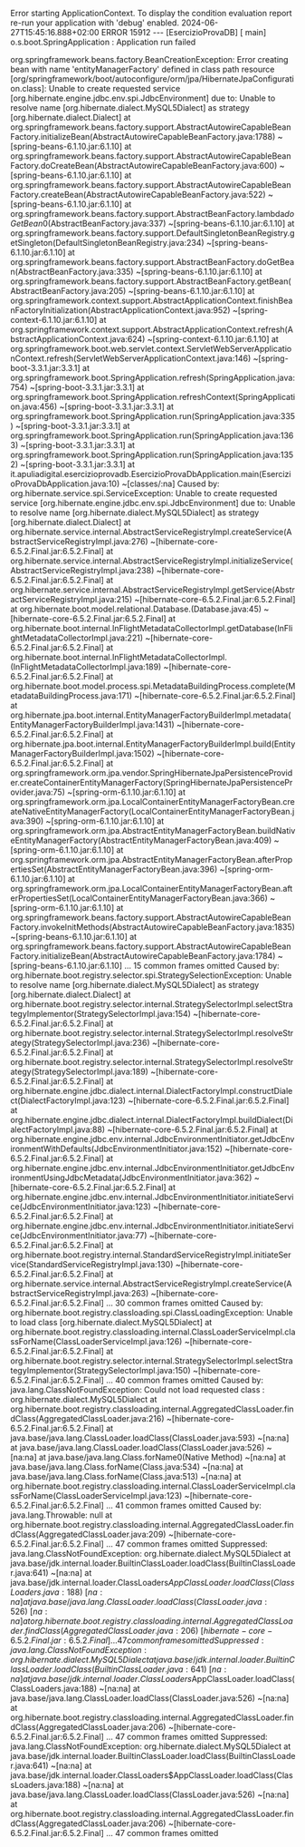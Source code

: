 Error starting ApplicationContext. To display the condition evaluation report re-run your application with 'debug' enabled.
2024-06-27T15:45:16.888+02:00 ERROR 15912 --- [EsercizioProvaDB] [           main] o.s.boot.SpringApplication               : Application run failed

org.springframework.beans.factory.BeanCreationException: Error creating bean with name 'entityManagerFactory' defined in class path resource [org/springframework/boot/autoconfigure/orm/jpa/HibernateJpaConfiguration.class]: Unable to create requested service [org.hibernate.engine.jdbc.env.spi.JdbcEnvironment] due to: Unable to resolve name [org.hibernate.dialect.MySQL5Dialect] as strategy [org.hibernate.dialect.Dialect]
at org.springframework.beans.factory.support.AbstractAutowireCapableBeanFactory.initializeBean(AbstractAutowireCapableBeanFactory.java:1788) ~[spring-beans-6.1.10.jar:6.1.10]
at org.springframework.beans.factory.support.AbstractAutowireCapableBeanFactory.doCreateBean(AbstractAutowireCapableBeanFactory.java:600) ~[spring-beans-6.1.10.jar:6.1.10]
at org.springframework.beans.factory.support.AbstractAutowireCapableBeanFactory.createBean(AbstractAutowireCapableBeanFactory.java:522) ~[spring-beans-6.1.10.jar:6.1.10]
at org.springframework.beans.factory.support.AbstractBeanFactory.lambda$doGetBean$0(AbstractBeanFactory.java:337) ~[spring-beans-6.1.10.jar:6.1.10]
at org.springframework.beans.factory.support.DefaultSingletonBeanRegistry.getSingleton(DefaultSingletonBeanRegistry.java:234) ~[spring-beans-6.1.10.jar:6.1.10]
at org.springframework.beans.factory.support.AbstractBeanFactory.doGetBean(AbstractBeanFactory.java:335) ~[spring-beans-6.1.10.jar:6.1.10]
at org.springframework.beans.factory.support.AbstractBeanFactory.getBean(AbstractBeanFactory.java:205) ~[spring-beans-6.1.10.jar:6.1.10]
at org.springframework.context.support.AbstractApplicationContext.finishBeanFactoryInitialization(AbstractApplicationContext.java:952) ~[spring-context-6.1.10.jar:6.1.10]
at org.springframework.context.support.AbstractApplicationContext.refresh(AbstractApplicationContext.java:624) ~[spring-context-6.1.10.jar:6.1.10]
at org.springframework.boot.web.servlet.context.ServletWebServerApplicationContext.refresh(ServletWebServerApplicationContext.java:146) ~[spring-boot-3.3.1.jar:3.3.1]
at org.springframework.boot.SpringApplication.refresh(SpringApplication.java:754) ~[spring-boot-3.3.1.jar:3.3.1]
at org.springframework.boot.SpringApplication.refreshContext(SpringApplication.java:456) ~[spring-boot-3.3.1.jar:3.3.1]
at org.springframework.boot.SpringApplication.run(SpringApplication.java:335) ~[spring-boot-3.3.1.jar:3.3.1]
at org.springframework.boot.SpringApplication.run(SpringApplication.java:1363) ~[spring-boot-3.3.1.jar:3.3.1]
at org.springframework.boot.SpringApplication.run(SpringApplication.java:1352) ~[spring-boot-3.3.1.jar:3.3.1]
at it.apuliadigital.esercizioprovadb.EsercizioProvaDbApplication.main(EsercizioProvaDbApplication.java:10) ~[classes/:na]
Caused by: org.hibernate.service.spi.ServiceException: Unable to create requested service [org.hibernate.engine.jdbc.env.spi.JdbcEnvironment] due to: Unable to resolve name [org.hibernate.dialect.MySQL5Dialect] as strategy [org.hibernate.dialect.Dialect]
at org.hibernate.service.internal.AbstractServiceRegistryImpl.createService(AbstractServiceRegistryImpl.java:276) ~[hibernate-core-6.5.2.Final.jar:6.5.2.Final]
at org.hibernate.service.internal.AbstractServiceRegistryImpl.initializeService(AbstractServiceRegistryImpl.java:238) ~[hibernate-core-6.5.2.Final.jar:6.5.2.Final]
at org.hibernate.service.internal.AbstractServiceRegistryImpl.getService(AbstractServiceRegistryImpl.java:215) ~[hibernate-core-6.5.2.Final.jar:6.5.2.Final]
at org.hibernate.boot.model.relational.Database.<init>(Database.java:45) ~[hibernate-core-6.5.2.Final.jar:6.5.2.Final]
at org.hibernate.boot.internal.InFlightMetadataCollectorImpl.getDatabase(InFlightMetadataCollectorImpl.java:221) ~[hibernate-core-6.5.2.Final.jar:6.5.2.Final]
at org.hibernate.boot.internal.InFlightMetadataCollectorImpl.<init>(InFlightMetadataCollectorImpl.java:189) ~[hibernate-core-6.5.2.Final.jar:6.5.2.Final]
at org.hibernate.boot.model.process.spi.MetadataBuildingProcess.complete(MetadataBuildingProcess.java:171) ~[hibernate-core-6.5.2.Final.jar:6.5.2.Final]
at org.hibernate.jpa.boot.internal.EntityManagerFactoryBuilderImpl.metadata(EntityManagerFactoryBuilderImpl.java:1431) ~[hibernate-core-6.5.2.Final.jar:6.5.2.Final]
at org.hibernate.jpa.boot.internal.EntityManagerFactoryBuilderImpl.build(EntityManagerFactoryBuilderImpl.java:1502) ~[hibernate-core-6.5.2.Final.jar:6.5.2.Final]
at org.springframework.orm.jpa.vendor.SpringHibernateJpaPersistenceProvider.createContainerEntityManagerFactory(SpringHibernateJpaPersistenceProvider.java:75) ~[spring-orm-6.1.10.jar:6.1.10]
at org.springframework.orm.jpa.LocalContainerEntityManagerFactoryBean.createNativeEntityManagerFactory(LocalContainerEntityManagerFactoryBean.java:390) ~[spring-orm-6.1.10.jar:6.1.10]
at org.springframework.orm.jpa.AbstractEntityManagerFactoryBean.buildNativeEntityManagerFactory(AbstractEntityManagerFactoryBean.java:409) ~[spring-orm-6.1.10.jar:6.1.10]
at org.springframework.orm.jpa.AbstractEntityManagerFactoryBean.afterPropertiesSet(AbstractEntityManagerFactoryBean.java:396) ~[spring-orm-6.1.10.jar:6.1.10]
at org.springframework.orm.jpa.LocalContainerEntityManagerFactoryBean.afterPropertiesSet(LocalContainerEntityManagerFactoryBean.java:366) ~[spring-orm-6.1.10.jar:6.1.10]
at org.springframework.beans.factory.support.AbstractAutowireCapableBeanFactory.invokeInitMethods(AbstractAutowireCapableBeanFactory.java:1835) ~[spring-beans-6.1.10.jar:6.1.10]
at org.springframework.beans.factory.support.AbstractAutowireCapableBeanFactory.initializeBean(AbstractAutowireCapableBeanFactory.java:1784) ~[spring-beans-6.1.10.jar:6.1.10]
... 15 common frames omitted
Caused by: org.hibernate.boot.registry.selector.spi.StrategySelectionException: Unable to resolve name [org.hibernate.dialect.MySQL5Dialect] as strategy [org.hibernate.dialect.Dialect]
at org.hibernate.boot.registry.selector.internal.StrategySelectorImpl.selectStrategyImplementor(StrategySelectorImpl.java:154) ~[hibernate-core-6.5.2.Final.jar:6.5.2.Final]
at org.hibernate.boot.registry.selector.internal.StrategySelectorImpl.resolveStrategy(StrategySelectorImpl.java:236) ~[hibernate-core-6.5.2.Final.jar:6.5.2.Final]
at org.hibernate.boot.registry.selector.internal.StrategySelectorImpl.resolveStrategy(StrategySelectorImpl.java:189) ~[hibernate-core-6.5.2.Final.jar:6.5.2.Final]
at org.hibernate.engine.jdbc.dialect.internal.DialectFactoryImpl.constructDialect(DialectFactoryImpl.java:123) ~[hibernate-core-6.5.2.Final.jar:6.5.2.Final]
at org.hibernate.engine.jdbc.dialect.internal.DialectFactoryImpl.buildDialect(DialectFactoryImpl.java:88) ~[hibernate-core-6.5.2.Final.jar:6.5.2.Final]
at org.hibernate.engine.jdbc.env.internal.JdbcEnvironmentInitiator.getJdbcEnvironmentWithDefaults(JdbcEnvironmentInitiator.java:152) ~[hibernate-core-6.5.2.Final.jar:6.5.2.Final]
at org.hibernate.engine.jdbc.env.internal.JdbcEnvironmentInitiator.getJdbcEnvironmentUsingJdbcMetadata(JdbcEnvironmentInitiator.java:362) ~[hibernate-core-6.5.2.Final.jar:6.5.2.Final]
at org.hibernate.engine.jdbc.env.internal.JdbcEnvironmentInitiator.initiateService(JdbcEnvironmentInitiator.java:123) ~[hibernate-core-6.5.2.Final.jar:6.5.2.Final]
at org.hibernate.engine.jdbc.env.internal.JdbcEnvironmentInitiator.initiateService(JdbcEnvironmentInitiator.java:77) ~[hibernate-core-6.5.2.Final.jar:6.5.2.Final]
at org.hibernate.boot.registry.internal.StandardServiceRegistryImpl.initiateService(StandardServiceRegistryImpl.java:130) ~[hibernate-core-6.5.2.Final.jar:6.5.2.Final]
at org.hibernate.service.internal.AbstractServiceRegistryImpl.createService(AbstractServiceRegistryImpl.java:263) ~[hibernate-core-6.5.2.Final.jar:6.5.2.Final]
... 30 common frames omitted
Caused by: org.hibernate.boot.registry.classloading.spi.ClassLoadingException: Unable to load class [org.hibernate.dialect.MySQL5Dialect]
at org.hibernate.boot.registry.classloading.internal.ClassLoaderServiceImpl.classForName(ClassLoaderServiceImpl.java:126) ~[hibernate-core-6.5.2.Final.jar:6.5.2.Final]
at org.hibernate.boot.registry.selector.internal.StrategySelectorImpl.selectStrategyImplementor(StrategySelectorImpl.java:150) ~[hibernate-core-6.5.2.Final.jar:6.5.2.Final]
... 40 common frames omitted
Caused by: java.lang.ClassNotFoundException: Could not load requested class : org.hibernate.dialect.MySQL5Dialect
at org.hibernate.boot.registry.classloading.internal.AggregatedClassLoader.findClass(AggregatedClassLoader.java:216) ~[hibernate-core-6.5.2.Final.jar:6.5.2.Final]
at java.base/java.lang.ClassLoader.loadClass(ClassLoader.java:593) ~[na:na]
at java.base/java.lang.ClassLoader.loadClass(ClassLoader.java:526) ~[na:na]
at java.base/java.lang.Class.forName0(Native Method) ~[na:na]
at java.base/java.lang.Class.forName(Class.java:534) ~[na:na]
at java.base/java.lang.Class.forName(Class.java:513) ~[na:na]
at org.hibernate.boot.registry.classloading.internal.ClassLoaderServiceImpl.classForName(ClassLoaderServiceImpl.java:123) ~[hibernate-core-6.5.2.Final.jar:6.5.2.Final]
... 41 common frames omitted
Caused by: java.lang.Throwable: null
at org.hibernate.boot.registry.classloading.internal.AggregatedClassLoader.findClass(AggregatedClassLoader.java:209) ~[hibernate-core-6.5.2.Final.jar:6.5.2.Final]
... 47 common frames omitted
Suppressed: java.lang.ClassNotFoundException: org.hibernate.dialect.MySQL5Dialect
at java.base/jdk.internal.loader.BuiltinClassLoader.loadClass(BuiltinClassLoader.java:641) ~[na:na]
at java.base/jdk.internal.loader.ClassLoaders$AppClassLoader.loadClass(ClassLoaders.java:188) ~[na:na]
at java.base/java.lang.ClassLoader.loadClass(ClassLoader.java:526) ~[na:na]
at org.hibernate.boot.registry.classloading.internal.AggregatedClassLoader.findClass(AggregatedClassLoader.java:206) ~[hibernate-core-6.5.2.Final.jar:6.5.2.Final]
... 47 common frames omitted
Suppressed: java.lang.ClassNotFoundException: org.hibernate.dialect.MySQL5Dialect
at java.base/jdk.internal.loader.BuiltinClassLoader.loadClass(BuiltinClassLoader.java:641) ~[na:na]
at java.base/jdk.internal.loader.ClassLoaders$AppClassLoader.loadClass(ClassLoaders.java:188) ~[na:na]
at java.base/java.lang.ClassLoader.loadClass(ClassLoader.java:526) ~[na:na]
at org.hibernate.boot.registry.classloading.internal.AggregatedClassLoader.findClass(AggregatedClassLoader.java:206) ~[hibernate-core-6.5.2.Final.jar:6.5.2.Final]
... 47 common frames omitted
Suppressed: java.lang.ClassNotFoundException: org.hibernate.dialect.MySQL5Dialect
at java.base/jdk.internal.loader.BuiltinClassLoader.loadClass(BuiltinClassLoader.java:641) ~[na:na]
at java.base/jdk.internal.loader.ClassLoaders$AppClassLoader.loadClass(ClassLoaders.java:188) ~[na:na]
at java.base/java.lang.ClassLoader.loadClass(ClassLoader.java:526) ~[na:na]
at org.hibernate.boot.registry.classloading.internal.AggregatedClassLoader.findClass(AggregatedClassLoader.java:206) ~[hibernate-core-6.5.2.Final.jar:6.5.2.Final]
... 47 common frames omitted

